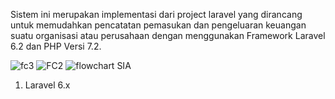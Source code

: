 Sistem ini merupakan implementasi dari project laravel yang dirancang untuk memudahkan pencatatan pemasukan dan pengeluaran keuangan suatu organisasi atau perusahaan dengan menggunakan Framework Laravel 6.2 dan PHP Versi 7.2. 



![fc3](https://github.com/AditiyaRizqi/Sistem-Pencatatan-Keuangan/assets/151179136/3cfe3e32-eef3-4ae9-a16f-9e25871a20b5)
![FC2](https://github.com/AditiyaRizqi/Sistem-Pencatatan-Keuangan/assets/151179136/ac38fcd6-6341-463e-8e8f-4c3713d5b9f6)
![flowchart SIA](https://github.com/AditiyaRizqi/Sistem-Pencatatan-Keuangan/assets/151179136/dd3068ea-4ba9-42a7-9573-abd3c9eb5dff)


<ol>
	<li>Laravel 6.x</li>
</ol>
